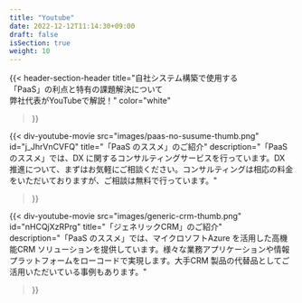 ```yaml
---
title: "Youtube"
date: 2022-12-12T11:14:30+09:00
draft: false
isSection: true
weight: 10
---
```


{{< header-section-header 
    title="自社システム構築で使用する<br class='hidden lg:block'>「PaaS」の利点と特有の課題解決について<br class='hidden lg:block'>弊社代表がYouTubeで解説！"
    color="white"
>}}

<div class="flex flex-col md:flex-row gap-x-6 lg:gap-x-10 3xl:gap-x-24 gap-y-10 md:gap-y-0 justify-between md:justify-center mx-auto md:w-11/12 md:max-w-[1500px] items-start">

{{< div-youtube-movie 
    src="images/paas-no-susume-thumb.png"
    id="j_JhrVnCVFQ" 
    title="「PaaS のススメ」のご紹介"
    description="「PaaS のススメ」では、<span class='text-[#FEF101]'>DX に関するコンサルティングサービス</span>を行っています。DX 推進について、まずはお気軽にご相談ください。コンサルティングは相応の料金をいただいておりますが、ご相談は無料で行っています。"
>}}

{{< div-youtube-movie 
    src="images/generic-crm-thumb.png"
    id="nHCQjXzRPrg" 
    title="「ジェネリックCRM」のご紹介"
    description="「PaaS のススメ」では、<span class='text-[#FEF101]'>マイクロソフトAzure を活用した高機能CRM ソリューション</span>を提供しています。様々な業務アプリケーションや情報プラットフォームをローコードで実現します。大手CRM 製品の代替品としてご活用いただいている事例もあります。"
>}}

</div>